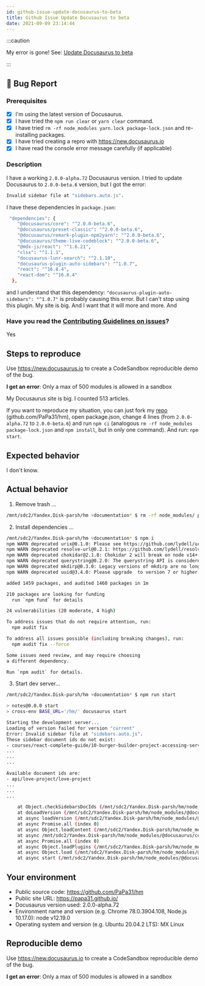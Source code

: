 ```yaml
---
id: github-issue-update-docusaurus-to-beta
title: Github Issue Update Docusaurus to beta
date: 2021-09-09 23:14:44
---
```


:::caution

My error is gone! See: [Update Docusaurus to beta](../site-generators/docusaurus/update-docusaurus)

:::

<!--

  ! PLEASE HELP US HELP YOU !

  Make it obvious to understand and reproduce this bug.
  Ideally, we should be able to understand it without running any code.

  Bugs are fixed faster if you include:
  - a repro repository to inspect the code
  - an url to see the problem live (if possible)

  Pro tip: create a reproducible demo of the bug with https://new.docusaurus.io

-->

## 🐛 Bug Report

### Prerequisites

<!--
IMPORTANT: Please check the following items before creating a issue.
Mark the checkbox by putting an X between the bracket.
This way we know you've done these steps first.
-->

- [x] I'm using the latest version of Docusaurus.
- [x] I have tried the `npm run clear` or `yarn clear` command.
- [x] I have tried `rm -rf node_modules yarn.lock package-lock.json` and re-installing packages.
- [x] I have tried creating a repro with https://new.docusaurus.io
- [x] I have read the console error message carefully (if applicable)

### Description

I have a working `2.0.0-alpha.72` Docusaurus version. I tried to update Docusaurus to `2.0.0-beta.6` version, but I got the error:

```bash
Invalid sidebar file at "sidebars.auto.js".
```

I have these dependencies in `package.json`:

```bash
 "dependencies": {
    "@docusaurus/core": "^2.0.0-beta.6",
    "@docusaurus/preset-classic": "^2.0.0-beta.6",
    "@docusaurus/remark-plugin-npm2yarn": "^2.0.0-beta.6",
    "@docusaurus/theme-live-codeblock": "^2.0.0-beta.6",
    "@mdx-js/react": "^1.6.21",
    "clsx": "^1.1.1",
    "docusaurus-lunr-search": "^2.1.10",
    "docusaurus-plugin-auto-sidebars": "^1.0.7",
    "react": "^16.8.4",
    "react-dom": "^16.8.4"
  },
```

and I understand that this dependency: `"docusaurus-plugin-auto-sidebars": "^1.0.7"` is probably causing this error. But I can't stop using this plugin. My site is big. And I want that it will more and more. And

### Have you read the [Contributing Guidelines on issues](https://github.com/facebook/docusaurus/blob/main/CONTRIBUTING.md#reporting-new-issues)?

Yes

## Steps to reproduce

Use https://new.docusaurus.io to create a CodeSandbox reproducible demo of the bug.

**I get an error**: Only a max of 500 modules is allowed in a sandbox

My Docusaurus site is big. I counted 513 articles.

If you want to reproduce my situation, you can just fork my [repo](https://github.com/PaPa31/hm) (github.com/PaPa31/hm), open package.json, change 4 lines (from `2.0.0-alpha.72` to `2.0.0-beta.6`) and run `npm ci` (analogous `rm -rf node_modules package-lock.json` and `npm install`, but in only one command). And run: `npm start`.

## Expected behavior

<!--
  How did you expect your project to behave?
  It’s fine if you’re not sure your understanding is correct.
  Write down what you thought would happen.
-->

I don't know.

## Actual behavior

<!--
  Did something go wrong?
  Is something broken, or not behaving as you expected?
  Describe this section in detail, and attach screenshots if possible.
  Don't only say "it doesn't work"!
  Please submit exhaustive and complete log messages (we also need the error strack-traces, not just the message).
  Please read error messages carefully: it often tells you exactly what you are doing wrong
-->

1. Remove trash ...

```bash
/mnt/sdc2/Yandex.Disk-parsh/hm ⑂documentation* $ rm -rf node_modules/ package-lock.json
```

2. Install dependencies ...

```bash
/mnt/sdc2/Yandex.Disk-parsh/hm ⑂documentation* $ npm i
npm WARN deprecated urix@0.1.0: Please see https://github.com/lydell/urix#deprecated
npm WARN deprecated resolve-url@0.2.1: https://github.com/lydell/resolve-url#deprecated
npm WARN deprecated chokidar@2.1.8: Chokidar 2 will break on node v14+. Upgrade to chokidar 3 with 15x less dependencies.
npm WARN deprecated querystring@0.2.0: The querystring API is considered Legacy. new code should use the URLSearchParams API instead.
npm WARN deprecated mkdirp@0.3.0: Legacy versions of mkdirp are no longer supported. Please update to mkdirp 1.x. (Note that the API surface has changed to use Promises in 1.x.)
npm WARN deprecated uuid@3.4.0: Please upgrade  to version 7 or higher.  Older versions may use Math.random() in certain circumstances, which is known to be problematic.  See https://v8.dev/blog/math-random for details.

added 1459 packages, and audited 1460 packages in 1m

210 packages are looking for funding
  run `npm fund` for details

24 vulnerabilities (20 moderate, 4 high)

To address issues that do not require attention, run:
  npm audit fix

To address all issues possible (including breaking changes), run:
  npm audit fix --force

Some issues need review, and may require choosing
a different dependency.

Run `npm audit` for details.
```

3. Start dev server...

```bash
/mnt/sdc2/Yandex.Disk-parsh/hm ⑂documentation* $ npm run start

> notes@0.0.0 start
> cross-env BASE_URL='/hm/' docusaurus start

Starting the development server...
Loading of version failed for version "current"
Error: Invalid sidebar file at "sidebars.auto.js".
These sidebar document ids do not exist:
- courses/react-complete-guide/10-burger-builder-project-accessing-server/10-0-lesson
...
...
...

Available document ids are:
- api/love-project/love-project
...
...
...

    at Object.checkSidebarsDocIds (/mnt/sdc2/Yandex.Disk-parsh/hm/node_modules/@docusaurus/plugin-content-docs/lib/sidebars.js:339:19)
    at doLoadVersion (/mnt/sdc2/Yandex.Disk-parsh/hm/node_modules/@docusaurus/plugin-content-docs/lib/index.js:117:31)
    at async loadVersion (/mnt/sdc2/Yandex.Disk-parsh/hm/node_modules/@docusaurus/plugin-content-docs/lib/index.js:166:28)
    at async Promise.all (index 0)
    at async Object.loadContent (/mnt/sdc2/Yandex.Disk-parsh/hm/node_modules/@docusaurus/plugin-content-docs/lib/index.js:174:33)
    at async /mnt/sdc2/Yandex.Disk-parsh/hm/node_modules/@docusaurus/core/lib/server/plugins/index.js:58:46
    at async Promise.all (index 0)
    at async Object.loadPlugins (/mnt/sdc2/Yandex.Disk-parsh/hm/node_modules/@docusaurus/core/lib/server/plugins/index.js:57:27)
    at async Object.load (/mnt/sdc2/Yandex.Disk-parsh/hm/node_modules/@docusaurus/core/lib/server/index.js:186:82)
    at async start (/mnt/sdc2/Yandex.Disk-parsh/hm/node_modules/@docusaurus/core/lib/commands/start.js:44:19)

```

## Your environment

<!-- Include as many relevant details about the environment you experienced the bug in -->

- Public source code: https://github.com/PaPa31/hm
- Public site URL: https://papa31.github.io/
- Docusaurus version used: 2.0.0-alpha.72
- Environment name and version (e.g. Chrome 78.0.3904.108, Node.js 10.17.0): node v12.19.0
- Operating system and version (e.g. Ubuntu 20.04.2 LTS): MX Linux

## Reproducible demo

Use https://new.docusaurus.io to create a CodeSandbox reproducible demo of the bug.

**I get an error**: Only a max of 500 modules is allowed in a sandbox

<!--
  What happens if you skip this step?

  Someone will read your bug report, and maybe will be able to help you,
  but it’s unlikely that it will get much attention from the team. Eventually,
  the issue will likely get closed in favor of issues that have reproducible demos.

  Please remember that:

    * Issues without reproducible demos have a very low priority.
    * The person fixing the bug would have to do that anyway. Please be respectful of their time.
    * You might figure out the issues yourself as you work on extracting it.

  Thanks for helping us help you!
-->
